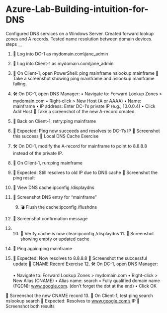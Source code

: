 # Azure-Lab-Building-intuition-for-DNS
Configured DNS services on a Windows Server. Created forward lookup zones and A records. Tested name resolution between domain devices.
steps
__
1.	🔐 Log into DC-1 as mydomain.com\jane_admin
2.	🔐 Log into Client-1 as mydomain.com\jane_admin
3.	🧪 On Client-1, open PowerShell:
 ping mainframe
nslookup mainframe
📸 Take a screenshot showing ping mainframe and nslookup mainframe failing.

4.	🛠️ On DC-1, open DNS Manager:
	•	Navigate to: Forward Lookup Zones > mydomain.com
	•	Right-click > New Host (A or AAAA)
	•	Name: mainframe
	•	IP address: Enter DC-1’s private IP (e.g., 10.0.0.4)
	•	Click Add Host
📸 Take a screenshot of the new A-record created.
5.	🧪 Back on Client-1, retry:ping mainframe
6.	🔸 Expected: Ping now succeeds and resolves to DC-1’s IP
📸 Screenshot this success
🧠 Local DNS Cache Exercise
6.	🛠️ On DC-1, modify the A-record for mainframe to point to 8.8.8.8 instead of the private IP.
7.	🧪 On Client-1, run:ping mainframe
8.	🔸 Expected: Still resolves to old IP due to DNS cache
📸 Screenshot the ping result

8.	🧾 View DNS cache:ipconfig /displaydns
9.	📸 Screenshot DNS entry for “mainframe”

	9.	💣 Flush the cache:ipconfig /flushdns
 10.	📸 Screenshot confirmation message
 11.	10.	🧾 Verify cache is now clear:ipconfig /displaydns
     11.	📸 Screenshot showing empty or updated cache
11.	🧪 Ping again:ping mainframe
12.	🔸 Expected: Now resolves to 8.8.8.8
📸 Screenshot the successful update
🔁 CNAME Record Exercise
	12.	🛠️ On DC-1, open DNS Manager:

	•	Navigate to: Forward Lookup Zones > mydomain.com
	•	Right-click > New Alias (CNAME)
	•	Alias name: search
	•	Fully qualified domain name (FQDN): www.google.com. (don’t forget the dot at the end)
	•	Click OK

📸 Screenshot the new CNAME record
	13.	🧪 On Client-1, test:ping search
nslookup search
🔸 Expected: Resolves to www.google.com’s IP
📸 Screenshot both results
